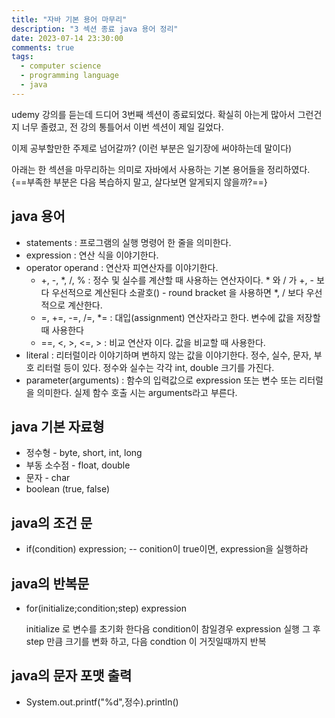 ```yaml
---
title: "자바 기본 용어 마무리"
description: "3 섹션 종료 java 용어 정리"
date: 2023-07-14 23:30:00
comments: true
tags:
  - computer science
  - programming language
  - java
---
```


udemy 강의를 듣는데 드디어 3번째 섹션이 종료되었다. 확실히 아는게 많아서 그런건지 너무 졸렸고, 전 강의 통틀어서 이번 섹션이 제일 길었다.

이제 공부할만한 주제로 넘어갈까? (이런 부분은 일기장에 써야하는데 말이다)

아래는 한 섹션을 마무리하는 의미로 자바에서 사용하는 기본 용어들을 정리하였다. {==부족한 부분은 다음 복습하지 말고, 살다보면 알게되지 않을까?==} 

## java 용어

 * statements : 프로그램의 실행 명령어 한 줄을 의미한다.
 * expression : 연산 식을 이야기한다.
 * operator operand : 연산자 피연산자를 이야기한다.
    * +, -, *, /, % : 정수 및 실수를 계산할 때 사용하는 연산자이다. * 와 / 가 +, - 보다 우선적으로 계산된다 소괄호() - round bracket 을 사용하면 *, / 보다 우선적으로 계산한다.
    * =, +=, -=, /=, *= : 대입(assignment) 연산자라고 한다. 변수에 값을 저장할 때 사용한다
    * ==, <, >, <=, > : 비교 연산자 이다. 값을 비교할 때 사용한다.
 * literal : 리터럴이라 이야기하며 변하지 않는 값을 이야기한다. 정수, 실수, 문자, 부호 리터럴 등이 있다. 정수와 실수는 각각 int, double 크기를 가진다.
 * parameter(arguments) : 함수의 입력값으로 expression 또는 변수 또는 리터럴을 의미한다. 실제 함수 호출 시는 arguments라고 부른다.
 
## java 기본 자료형

  * 정수형 - byte, short, int, long
  * 부동 소수점 - float, double
  * 문자 - char
  * boolean (true, false)

## java의 조건 문

  * if(condition) 
        expression; 
    -- conition이 true이면, expression을 실행하라

## java의 반복문
 
  * for(initialize;condition;step)
        expression
    
    initialize 로 변수를 초기화 한다음 condition이 참일경우 expression 실행 그 후 step 만큼 크기를 변화 하고, 다음 condtion 이 거짓일때까지 반복

## java의 문자 포맷 출력
  * System.out.printf("%d",정수).println()
  